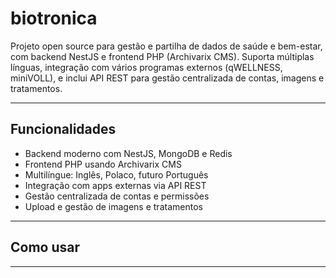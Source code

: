 # biotronica

Projeto open source para gestão e partilha de dados de saúde e bem-estar, com backend NestJS e frontend PHP (Archivarix CMS).
Suporta múltiplas línguas, integração com vários programas externos (qWELLNESS, miniVOLL), e inclui API REST para gestão
centralizada de contas, imagens e tratamentos.

---

## Funcionalidades

- Backend moderno com NestJS, MongoDB e Redis
- Frontend PHP usando Archivarix CMS
- Multilíngue: Inglês, Polaco, futuro Português
- Integração com apps externas via API REST
- Gestão centralizada de contas e permissões
- Upload e gestão de imagens e tratamentos

---

## Como usar



---
